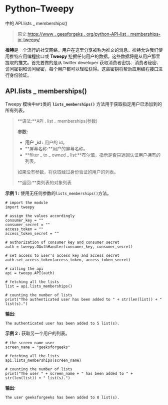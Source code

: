 # Python–Tweepy

中的 API.lists _ memberships()

> 原文:[https://www . geesforgeks . org/python-API-list _ memberships-in-tweepy/](https://www.geeksforgeeks.org/python-api-lists_memberships-in-tweepy/)

**推特**是一个流行的社交网络，用户在这里分享被称为推文的消息。推特允许我们使用推特应用编程接口或 **Tweepy** 挖掘任何用户的数据。这些数据将是从用户那里提取的推文。首先要做的是从 twitter developer 获取消费者密钥、消费者秘密、访问密钥和访问秘密，每个用户都可以轻松获得。这些密钥将帮助应用编程接口进行身份验证。

## API.lists _ memberships()

Tweepy 模块中`API`类的 **`lists_memberships()`** 方法用于获取指定用户已添加到的所有列表。

> **语法:**API . list _ memberships(参数)
> 
> **参数:**
> 
> *   **用户 _id :** 用户的 id。
> *   **屏幕名称:**用户的屏幕名称。
> *   **filter _ to _ owned _ list:**布尔值，指示是否只返回认证用户拥有的列表。
> 
> 如果没有参数，将获取经过身份验证的用户的列表。
> 
> **返回:**类列表的对象列表

**示例 1 :** 使用无任何参数的`lists_memberships()`方法。

```
# import the module
import tweepy

# assign the values accordingly
consumer_key = ""
consumer_secret = ""
access_token = ""
access_token_secret = ""

# authorization of consumer key and consumer secret
auth = tweepy.OAuthHandler(consumer_key, consumer_secret)

# set access to user's access key and access secret 
auth.set_access_token(access_token, access_token_secret)

# calling the api 
api = tweepy.API(auth)

# fetching all the lists
list = api.lists_memberships()

# counting the number of lists
print("The authenticated user has been added to " + str(len(list)) + " list(s).")
```

**输出:**

```
The authenticated user has been added to 5 list(s).

```

**示例 2 :** 获取另一个用户的列表。

```
# the screen name user
screen_name = "geeksforgeeks"

# fetching all the lists
api.lists_memberships(screen_name)

# counting the number of lists
print("The user " + screen_name + " has been added to " + str(len(list)) + " list(s).")
```

**输出:**

```
The user geeksforgeeks has been added to 0 list(s).

```